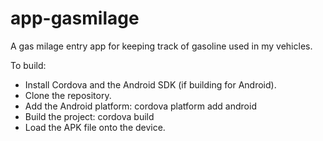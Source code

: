 app-gasmilage
=============

A gas milage entry app for keeping track of gasoline used in my vehicles.

To build:
- Install Cordova and the Android SDK (if building for Android).
- Clone the repository.
- Add the Android platform:
    cordova platform add android
- Build the project:
    cordova build
- Load the APK file onto the device.

